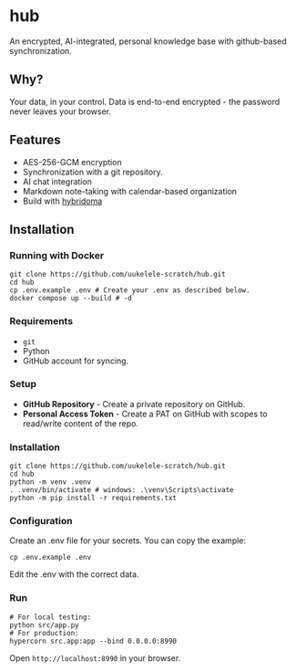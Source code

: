 # hub

An encrypted, AI-integrated, personal knowledge base with github-based synchronization.

## Why?

Your data, in your control. Data is end-to-end encrypted - the password never leaves your browser.

## Features

- AES-256-GCM encryption
- Synchronization with a git repository.
- AI chat integration
- Markdown note-taking with calendar-based organization
- Build with [hybridoma](https://github.com/uukelele-scratch/hybridoma)

## Installation

### Running with Docker

```
git clone https://github.com/uukelele-scratch/hub.git
cd hub
cp .env.example .env # Create your .env as described below.
docker compose up --build # -d
```

### Requirements

- `git`
- Python
- GitHub account for syncing.

### Setup

- **GitHub Repository** - Create a private repository on GitHub.
- **Personal Access Token** - Create a PAT on GitHub with scopes to read/write content of the repo.

### Installation

```
git clone https://github.com/uukelele-scratch/hub.git
cd hub
python -m venv .venv
. .venv/bin/activate # windows: .\venv\Scripts\activate
python -m pip install -r requirements.txt
```

### Configuration

Create an .env file for your secrets.
You can copy the example:

```
cp .env.example .env
```

Edit the .env with the correct data.

### Run

```
# For local testing:
python src/app.py
# For production:
hypercorn src.app:app --bind 0.0.0.0:8990
```

Open `http://localhost:8990` in your browser.